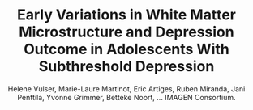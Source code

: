 ---
author: Helene Vulser, Marie-Laure Martinot, Eric Artiges, Ruben Miranda, Jani Penttila, Yvonne Grimmer, Betteke Noort, ... IMAGEN Consortium.
title: Early Variations in White Matter Microstructure and Depression Outcome in Adolescents With Subthreshold Depression
journal: American Journal of Psychiatry
year: 2018
type: article
doi: 10.1176/appi.ajp.2018.17070825
volume: 175
number: 12
pages: 1255-1264
---